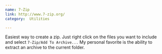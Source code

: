 ```yaml
---
name: 7-Zip
link: http://www.7-zip.org/
category:  Utilities

---
```



Easiest way to create a zip.  Just right click on the files you want to include and select `7-Zip/Add To Archive...`  My personal favorite is the ability to extract an archive to the current folder.